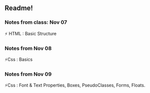 
##  Readme!
### Notes from class: Nov 07
  ⚡ HTML : Basic Structure  
### Notes from Nov 08 
  ⚡Css : Basics
### Notes from Nov 09 
  ⚡Css : Font & Text Properties, Boxes, PseudoClasses, Forms, Floats.



